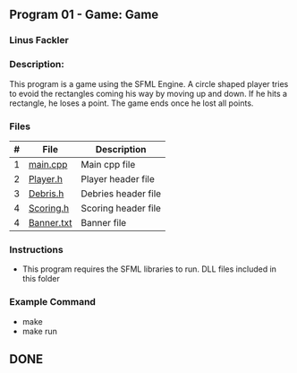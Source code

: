 ## Program 01 - Game: Game
### Linus Fackler
### Description:

This program is a game using the SFML Engine.
A circle shaped player tries to evoid the rectangles coming his way by moving up and down.
If he hits a rectangle, he loses a point. The game ends once he lost all points.

### Files

|   #   | File     | Description                      |
| :---: | -------- | -------------------------------- |
|   1   | <a href="https://github.com/linusfackler/2143-OOP-fackler/blob/main/Assignments/P01/main.cpp">main.cpp</a> | Main cpp file |
|   2   | <a href="https://github.com/linusfackler/2143-OOP-fackler/blob/main/Assignments/P01/Player.h">Player.h</a> | Player header file |
|   3   | <a href="https://github.com/linusfackler/2143-OOP-fackler/blob/main/Assignments/P01/Debris.h">Debris.h</a> | Debries header file |
|   4   | <a href="https://github.com/linusfackler/2143-OOP-fackler/blob/main/Assignments/P01/Scoring.h">Scoring.h</a> | Scoring header file |
|   4   | <a href="https://github.com/linusfackler/2143-OOP-fackler/blob/main/Assignments/P01/banner.txt">Banner.txt</a> | Banner file |





### Instructions

- This program requires the SFML libraries to run. DLL files included in this folder

### Example Command

- make
- make run

## DONE

